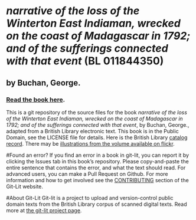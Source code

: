 # _narrative of the loss of the Winterton East Indiaman, wrecked on the coast of Madagascar in 1792; and of the sufferings connected with that event_ (BL 011844350)
## by Buchan, George.

### [Read the book here](https://Git-Lit.github.io/011844350). 

This is a git repository of the source files for the book _narrative of the loss of the Winterton East Indiaman, wrecked on the coast of Madagascar in 1792; and of the sufferings connected with that event_, by Buchan, George., adapted from a British Library electronic text. This book is in the Public Domain, see the LICENSE file for details.  Here is the British Library [catalog record](http://explore.bl.uk/primo_library/libweb/action/search.do?cs=frb&doc=BLL01011844350&dscnt=1&scp.scps=scope:(BLCONTENT)&frbg=&tab=local_tab&srt=rank&ct=search&mode=Basic&dum=true&tb=t&indx=1&vl(freeText0)=011844350&fn=search&vid=BLVU1).
There may be [illustrations from the volume available on flickr](https://www.flickr.com/photos/britishlibrary/tags/sysnum011844350).

#Found an error?
If you find an error in a book in git-lit, you can report it by clicking the Issues tab in this book’s repository. Please copy-and-paste the entire sentence that contains the error, and what the text should read. For advanced users, you can make a Pull Request on Github.  For more information and how to get involved see the [CONTRIBUTING](http://git-lit.github.io/#contributing) section of the Git-Lit website.

#About Git-Lit
Git-lit is a project to upload and version-control public domain texts from the British Library corpus of scanned digital texts. Read more at [the git-lit project page](https://github.com/Git-Lit/git-lit).